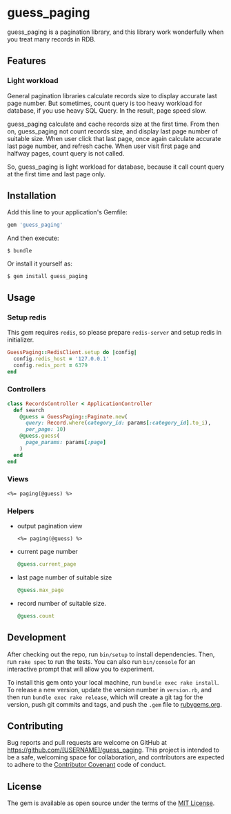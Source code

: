 # guess_paging

guess_paging is a pagination library, and this library work wonderfully when you treat many records in RDB.

## Features
### Light workload
General pagination libraries calculate records size to display accurate last page number. But sometimes, count query is too heavy workload for database, if you use heavy SQL Query. In the result, page speed slow.

guess_paging calculate and cache records size at the first time. From then on, guess_paging not count records size, and display last page number of suitable size. When user click that last page, once again calculate accurate last page number, and refresh cache.
When user visit first page and halfway pages, count query is not called.

So, guess_paging is light workload for database, because it call count query at the first time and last page only.

## Installation

Add this line to your application's Gemfile:

```ruby
gem 'guess_paging'
```

And then execute:

    $ bundle

Or install it yourself as:

    $ gem install guess_paging

## Usage

### Setup redis
This gem requires `redis`, so please prepare `redis-server` and setup redis in initializer.

```ruby
GuessPaging::RedisClient.setup do |config|
  config.redis_host = '127.0.0.1'
  config.redis_port = 6379
end
```

### Controllers
```ruby
class RecordsController < ApplicationController
  def search
    @guess = GuessPaging::Paginate.new(
      query: Record.where(category_id: params[:category_id].to_i),
      per_page: 10)
    @guess.guess(
      page_params: params[:page]
    )
  end
end
```

### Views
```erb
<%= paging(@guess) %>
```

### Helpers
- output pagination view
  
  ```erb
  <%= paging(@guess) %>
  ```
- current page number
  
  ```ruby
  @guess.current_page
  ```

- last page number of suitable size
  
  ```ruby
  @guess.max_page
  ```

- record number of suitable size.
  
  ```ruby
  @guess.count
  ```

## Development

After checking out the repo, run `bin/setup` to install dependencies. Then, run `rake spec` to run the tests. You can also run `bin/console` for an interactive prompt that will allow you to experiment.

To install this gem onto your local machine, run `bundle exec rake install`. To release a new version, update the version number in `version.rb`, and then run `bundle exec rake release`, which will create a git tag for the version, push git commits and tags, and push the `.gem` file to [rubygems.org](https://rubygems.org).

## Contributing

Bug reports and pull requests are welcome on GitHub at https://github.com/[USERNAME]/guess_paging. This project is intended to be a safe, welcoming space for collaboration, and contributors are expected to adhere to the [Contributor Covenant](http://contributor-covenant.org) code of conduct.


## License

The gem is available as open source under the terms of the [MIT License](http://opensource.org/licenses/MIT).

